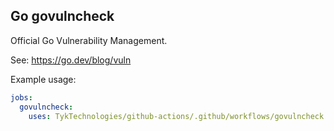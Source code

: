 ## Go govulncheck

Official Go Vulnerability Management.

See: https://go.dev/blog/vuln

Example usage:

```yaml
jobs:
  govulncheck:
    uses: TykTechnologies/github-actions/.github/workflows/govulncheck.yaml@main
```
